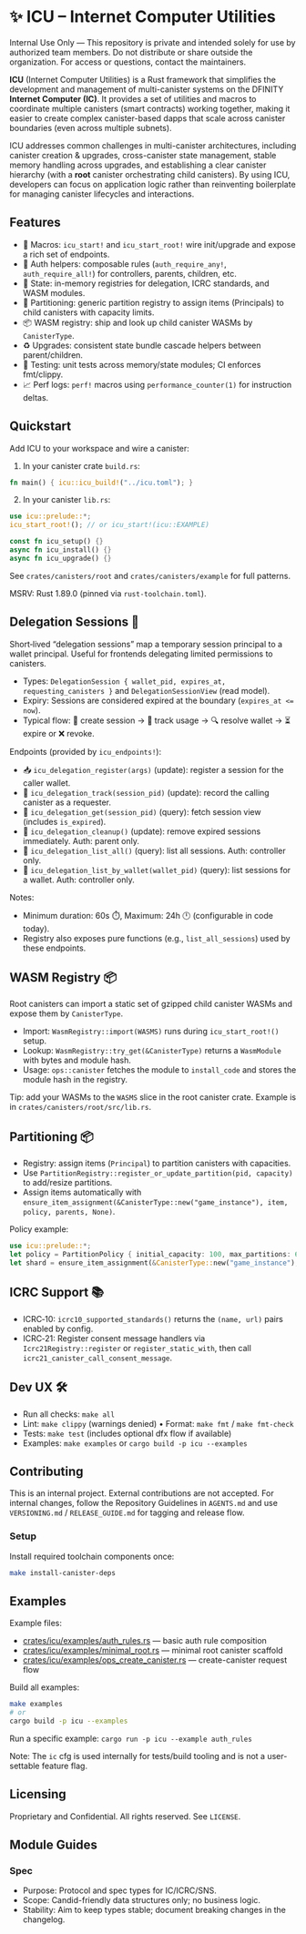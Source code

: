 # ✨ ICU – Internet Computer Utilities

Internal Use Only — This repository is private and intended solely for use by authorized team members. Do not distribute or share outside the organization. For access or questions, contact the maintainers.

**ICU** (Internet Computer Utilities) is a Rust framework that simplifies the development and management of multi-canister systems on the DFINITY **Internet Computer (IC)**. It provides a set of utilities and macros to coordinate multiple canisters (smart contracts) working together, making it easier to create complex canister-based dapps that scale across canister boundaries (even across multiple subnets).

ICU addresses common challenges in multi-canister architectures, including canister creation & upgrades, cross-canister state management, stable memory handling across upgrades, and establishing a clear canister hierarchy (with a **root** canister orchestrating child canisters). By using ICU, developers can focus on application logic rather than reinventing boilerplate for managing canister lifecycles and interactions.

## Features

- 🧩 Macros: `icu_start!` and `icu_start_root!` wire init/upgrade and expose a rich set of endpoints.
- 🔐 Auth helpers: composable rules (`auth_require_any!`, `auth_require_all!`) for controllers, parents, children, etc.
- 🧠 State: in-memory registries for delegation, ICRC standards, and WASM modules.
- 🧩 Partitioning: generic partition registry to assign items (Principals) to child canisters with capacity limits.
- 📦 WASM registry: ship and look up child canister WASMs by `CanisterType`.
- ♻️ Upgrades: consistent state bundle cascade helpers between parent/children.
- 🧪 Testing: unit tests across memory/state modules; CI enforces fmt/clippy.
- 📈 Perf logs: `perf!` macros using `performance_counter(1)` for instruction deltas.

## Quickstart

Add ICU to your workspace and wire a canister:

1) In your canister crate `build.rs`:

```rust
fn main() { icu::icu_build!("../icu.toml"); }
```

2) In your canister `lib.rs`:

```rust
use icu::prelude::*;
icu_start_root!(); // or icu_start!(icu::EXAMPLE)

const fn icu_setup() {}
async fn icu_install() {}
async fn icu_upgrade() {}
```

See `crates/canisters/root` and `crates/canisters/example` for full patterns.

MSRV: Rust 1.89.0 (pinned via `rust-toolchain.toml`).

## Delegation Sessions 🔑

Short‑lived “delegation sessions” map a temporary session principal to a wallet principal. Useful for frontends delegating limited permissions to canisters.

- Types: `DelegationSession { wallet_pid, expires_at, requesting_canisters }` and `DelegationSessionView` (read model).
- Expiry: Sessions are considered expired at the boundary (`expires_at <= now`).
- Typical flow: 🧪 create session → 📡 track usage → 🔍 resolve wallet → ⏳ expire or ❌ revoke.

Endpoints (provided by `icu_endpoints!`):

- 📥 `icu_delegation_register(args)` (update): register a session for the caller wallet.
- 👣 `icu_delegation_track(session_pid)` (update): record the calling canister as a requester.
- 🔎 `icu_delegation_get(session_pid)` (query): fetch session view (includes `is_expired`).
- 🧹 `icu_delegation_cleanup()` (update): remove expired sessions immediately. Auth: parent only.
- 📜 `icu_delegation_list_all()` (query): list all sessions. Auth: controller only.
- 🧭 `icu_delegation_list_by_wallet(wallet_pid)` (query): list sessions for a wallet. Auth: controller only.

Notes:
- Minimum duration: 60s ⏱️, Maximum: 24h 🕛 (configurable in code today).
- Registry also exposes pure functions (e.g., `list_all_sessions`) used by these endpoints.

## WASM Registry 📦

Root canisters can import a static set of gzipped child canister WASMs and expose them by `CanisterType`.

- Import: `WasmRegistry::import(WASMS)` runs during `icu_start_root!()` setup.
- Lookup: `WasmRegistry::try_get(&CanisterType)` returns a `WasmModule` with bytes and module hash.
- Usage: `ops::canister` fetches the module to `install_code` and stores the module hash in the registry.

Tip: add your WASMs to the `WASMS` slice in the root canister crate. Example is in `crates/canisters/root/src/lib.rs`.

## Partitioning 📦

- Registry: assign items (`Principal`) to partition canisters with capacities.
- Use `PartitionRegistry::register_or_update_partition(pid, capacity)` to add/resize partitions.
- Assign items automatically with `ensure_item_assignment(&CanisterType::new("game_instance"), item, policy, parents, None)`.

Policy example:

```rust
use icu::prelude::*;
let policy = PartitionPolicy { initial_capacity: 100, max_partitions: 64, growth_threshold_bps: 8000 };
let shard = ensure_item_assignment(&CanisterType::new("game_instance"), item_principal, policy, &parents, None).await?;
```

## ICRC Support 📚

- ICRC‑10: `icrc10_supported_standards()` returns the `(name, url)` pairs enabled by config.
- ICRC‑21: Register consent message handlers via `Icrc21Registry::register` or `register_static_with`, then call `icrc21_canister_call_consent_message`.

## Dev UX 🛠️

- Run all checks: `make all`
- Lint: `make clippy` (warnings denied) • Format: `make fmt` / `make fmt-check`
- Tests: `make test` (includes optional dfx flow if available)
- Examples: `make examples` or `cargo build -p icu --examples`

## Contributing

This is an internal project. External contributions are not accepted. For internal changes, follow the Repository Guidelines in `AGENTS.md` and use `VERSIONING.md` / `RELEASE_GUIDE.md` for tagging and release flow.

### Setup

Install required toolchain components once:

```bash
make install-canister-deps
```

## Examples

Example files:

- [crates/icu/examples/auth_rules.rs](crates/icu/examples/auth_rules.rs) — basic auth rule composition
- [crates/icu/examples/minimal_root.rs](crates/icu/examples/minimal_root.rs) — minimal root canister scaffold
- [crates/icu/examples/ops_create_canister.rs](crates/icu/examples/ops_create_canister.rs) — create-canister request flow

Build all examples:

```bash
make examples
# or
cargo build -p icu --examples
```

Run a specific example: `cargo run -p icu --example auth_rules`

Note: The `ic` cfg is used internally for tests/build tooling and is not a user-settable feature flag.

## Licensing

Proprietary and Confidential. All rights reserved. See `LICENSE`.

## Module Guides

### Spec

- Purpose: Protocol and spec types for IC/ICRC/SNS.
- Scope: Candid-friendly data structures only; no business logic.
- Stability: Aim to keep types stable; document breaking changes in the changelog.
